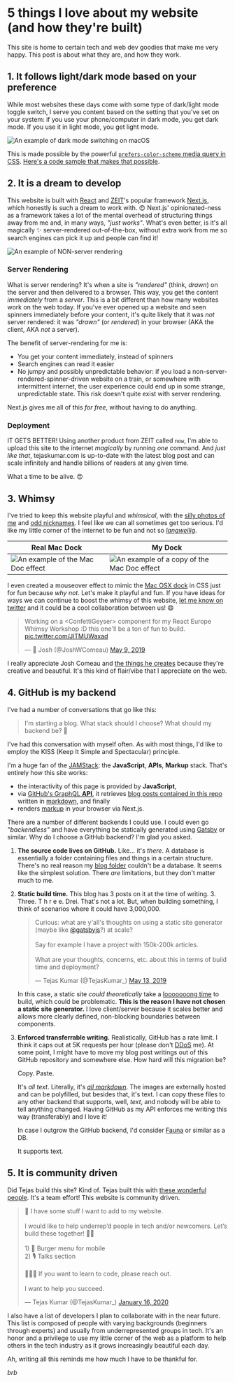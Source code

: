 # 5 things I love about my website (and how they're built)

This site is home to certain tech and web dev goodies that make me very happy. This post is about what they are, and how they work. 

## 1. It follows light/dark mode based on your preference

While most websites these days come with some type of dark/light mode toggle switch, I serve you content based on the setting that you've set on your system: if you use your phone/computer in dark mode, you get dark mode. If you use it in light mode, you get light mode.

![An example of dark mode switching on macOS](/img/blog/5-things-post/darkmode.gif)

This is made possible by the powerful [`prefers-color-scheme` media query in CSS](https://developer.mozilla.org/en-US/docs/Web/CSS/@media/prefers-color-scheme). [Here's a code sample that makes that possible](https://github.com/TejasQ/tejaskumar.com/blob/d96da38f6fbb32c4b1be760d95d5226f4f482fe7/components/BlogPost.tsx#L49-L64).

## 2. It is a dream to develop

This website is built with [React](https://reactjs.org/) and [ZEIT](https://zeit.co/)'s popular framework [Next.js](https://nextjs.org/), which honestly is such a dream to work with. 😍 Next.js' opinionated-ness as a framework takes a lot of the mental overhead of structuring things away from me and, in many ways, _"just works"_. What's even better, is it's all magically ✨ server-rendered out-of-the-box, without extra work from me so search engines can pick it up and people can find it!

![An example of NON-server rendering](/img/blog/5-things-post/clientrender.gif)

### Server Rendering

What is server rendering? It's when a site is _"rendered"_ (think, _drawn_) on the server and then delivered to a browser. This way, you get the content _immediately_ from a _server_. This is a bit different than how many websites work on the web today. If you've ever opened up a website and seen spinners immediately before your content, it's quite likely that it was _not_ server rendered: it was _"drawn"_ (or _rendered_) in your browser (AKA the client, AKA _not_ a server).

The benefit of server-rendering for me is:
- You get your content immediately, instead of spinners
- Search engines can read it easier
- No jumpy and possibly unpredictable behavior: if you load a non-server-rendered-spinner-driven website on a train, or somewhere with intermittent internet, the user experience could end up in some strange, unpredictable state. This risk doesn't quite exist with server rendering.

Next.js gives me all of this _for free_, without having to do anything.

### Deployment

IT GETS BETTER! Using another product from ZEIT called `now`, I'm able to upload this site to the internet _magically_ by running _one_ command. And _just like that_, tejaskumar.com is up-to-date with the latest blog post and can scale infinitely and handle billions of readers at any given time.

<!-- now gif -->

What a time to be alive. 😍

## 3. Whimsy

I've tried to keep this website playful and _whimsical_, with the [silly photos of me](https://github.com/TejasQ/tejaskumar.com/blob/master/public/tejass/13.png) and [odd nicknames](https://github.com/TejasQ/tejaskumar.com/blob/master/util/tej-variants.ts). I feel like we can all sometimes get too serious. I'd like my little corner of the internet to be fun and not so [_langweilig_](https://www.google.com/search?rlz=1C5CHFA_enDE756DE756&ei=6PMlXt-LAoH6kwXZp5zoBQ&q=langweilig+in+english).

| Real Mac Dock | My Dock |
|--------|-------|
| ![An example of the Mac Doc effect](/img/blog/5-things-post/real-dock.gif) | ![An example of a copy of the Mac Doc effect](/img/blog/5-things-post/dock.gif) |

I even created a mouseover effect to mimic the [Mac OSX dock](https://support.apple.com/guide/mac-help/dock-mh35859/mac) in CSS just for fun because _why not_. Let's make it playful and fun. If you have ideas for ways we can continue to boost the whimsy of this website, [let me know on twitter](https://twitter.com/TejasKumar_) and it could be a cool collaboration between us! 😄

<blockquote class="twitter-tweet"><p lang="en" dir="ltr">Working on a &lt;ConfettiGeyser&gt; component for my React Europe Whimsy Workshop :D this one&#39;ll be a ton of fun to build. <a href="https://t.co/JlTMUWaxad">pic.twitter.com/JlTMUWaxad</a></p>&mdash; 🌈 Josh (@JoshWComeau) <a href="https://twitter.com/JoshWComeau/status/1126575908754788354?ref_src=twsrc%5Etfw">May 9, 2019</a></blockquote> <script async src="https://platform.twitter.com/widgets.js" charset="utf-8"></script>

I really appreciate Josh Comeau and [the things he creates](https://tinkersynth.com/) because they're creative and beautiful. It's this kind of flair/vibe that I appreciate on the web.

## 4. GitHub is my backend

I've had a number of conversations that go like this:

> I'm starting a blog. What stack should I choose? What should my backend be? 🤔

I've had this conversation with myself often. As with most things, I'd like to employ the KISS (Keep It Simple and Spectacular) principle.

I'm a huge fan of the [JAMStack](https://jamstack.org/): the **JavaScript**, **APIs**, **Markup** stack. That's entirely how this site works:

- the interactivity of this page is provided by **JavaScript**,
- via [GitHub's GraphQL **API**](https://github.com/TejasQ/tejaskumar.com/blob/111ae18633d2fd16aab9fdfaf9ccdba127d86302/util/getInitialBlogPosts.ts#L10), it retrieves [blog posts contained in this repo](https://github.com/TejasQ/tejaskumar.com/tree/master/blog) written in [markdown](https://en.wikipedia.org/wiki/Markdown), and finally
- renders [markup](https://en.wikipedia.org/wiki/Markup_language) in your browser via Next.js.

There are a number of different backends I could use. I could even go _"backendless"_ and have everything be statically generated using [Gatsby](https://www.gatsbyjs.org/) or similar. Why do I choose a GitHub backend? I'm glad you asked.

1. **The source code lives on GitHub.** Like... it's _there_. A database is essentially a folder containing files and things in a certain structure. There's no real reason my [blog folder](https://github.com/TejasQ/tejaskumar.com/tree/master/blog) couldn't be a database. It seems like the simplest solution. There _are_ limitations, but they don't matter much to me. 

2. **Static build time.** This blog has 3 posts on it at the time of writing. 3. Three. T h r e e. Drei. That's not a lot. But, when building something, I think of scenarios where it could have 3,000,000. 

    <blockquote class="twitter-tweet"><p lang="en" dir="ltr">Curious: what are y&#39;all&#39;s thoughts on using a static site generator (maybe like <a href="https://twitter.com/gatsbyjs?ref_src=twsrc%5Etfw">@gatsbyjs</a>?) at scale? <br><br>Say for example I have a project with 150k-200k articles. <br><br>What are your thoughts, concerns, etc. about this in terms of build time and deployment?</p>&mdash; Tejas Kumar (@TejasKumar_) <a href="https://twitter.com/TejasKumar_/status/1128028814829936645?ref_src=twsrc%5Etfw">May 13, 2019</a></blockquote> <script async src="https://platform.twitter.com/widgets.js" charset="utf-8"></script>

    In this case, a static site _could theoretically_ take a [looooooong time](https://twitter.com/monicalent/status/1128030476780937217) to build, which could be problematic. **This is the reason I have not chosen a static site generator.** I love client/server because it scales better and allows more clearly defined, non-blocking boundaries between components.

3. **Enforced transferrable writing.** Realistically, GitHub has a rate limit. I think it caps out at 5K requests per hour (please don't [DDoS](https://www.cloudflare.com/learning/ddos/what-is-a-ddos-attack/) me). At some point, I might have to move my blog post writings out of this GitHub repository and somewhere else. How hard will this migration be?

    Copy. Paste.

    It's _all text_. Literally, it's [_all markdown_](https://github.com/TejasQ/tejaskumar.com/blob/master/blog/1579543554591__5-things-i-love-about-my-website.md). The images are externally hosted and can be polyfilled, but besides that, it's text. I can copy these files to any other backend that supports, well, _text_, and nobody will be able to tell anything changed. Having GitHub as my API enforces me writing this way (transferably) and I love it!

    In case I outgrow the GitHub backend, I'd consider [Fauna](https://fauna.com/) or similar as a DB. 
    
    It supports text.

## 5. It is community driven

Did Tejas build this site? Kind of. Tejas built this with [these wonderful people](https://github.com/TejasQ/tejaskumar.com/graphs/contributors). It's a team effort! This website is community driven.

<blockquote class="twitter-tweet"><p lang="en" dir="ltr">📣 I have some stuff I want to add to my website. <br><br>I would like to help underrep’d people in tech and/or newcomers. Let’s build these together! 🙌🏾<br><br>1) 🍔 Burger menu for mobile<br>2) 🎙 Talks section<br><br>👨🏾‍💻 If you want to learn to code, please reach out.<br><br>I want to help you succeed.</p>&mdash; Tejas Kumar (@TejasKumar_) <a href="https://twitter.com/TejasKumar_/status/1217839590213660673?ref_src=twsrc%5Etfw">January 16, 2020</a></blockquote> <script async src="https://platform.twitter.com/widgets.js" charset="utf-8"></script>

I also have a list of developers I plan to collaborate with in the near future. This list is composed of people with varying backgrounds (beginners through experts) and usually from underrepresented groups in tech. It's an honor and a privilege to use my little corner of the web as a platform to help others in the tech industry as it grows increasingly beautiful each day.

Ah, writing all this reminds me how much I have to be thankful for.

_brb_

